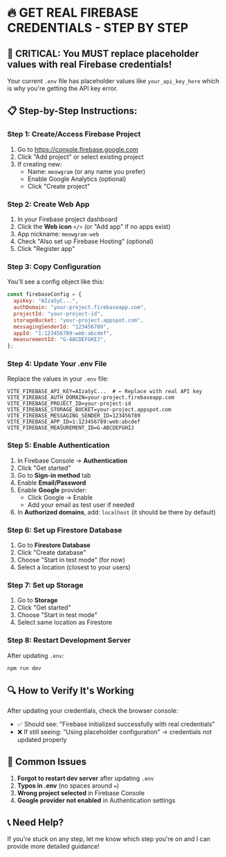 # 🔥 GET REAL FIREBASE CREDENTIALS - STEP BY STEP

## 🚨 CRITICAL: You MUST replace placeholder values with real Firebase credentials!

Your current `.env` file has placeholder values like `your_api_key_here` which is why you're getting the API key error.

## 📋 Step-by-Step Instructions:

### Step 1: Create/Access Firebase Project

1. Go to https://console.firebase.google.com
2. Click "Add project" or select existing project
3. If creating new:
   - Name: `meowgram` (or any name you prefer)
   - Enable Google Analytics (optional)
   - Click "Create project"

### Step 2: Create Web App

1. In your Firebase project dashboard
2. Click the **Web icon** `</>` (or "Add app" if no apps exist)
3. App nickname: `meowgram-web`
4. Check "Also set up Firebase Hosting" (optional)
5. Click "Register app"

### Step 3: Copy Configuration

You'll see a config object like this:

```javascript
const firebaseConfig = {
  apiKey: "AIzaSyC...",
  authDomain: "your-project.firebaseapp.com",
  projectId: "your-project-id",
  storageBucket: "your-project.appspot.com",
  messagingSenderId: "123456789",
  appId: "1:123456789:web:abcdef",
  measurementId: "G-ABCDEFGHIJ",
};
```

### Step 4: Update Your .env File

Replace the values in your `.env` file:

```env
VITE_FIREBASE_API_KEY=AIzaSyC...  # ← Replace with real API key
VITE_FIREBASE_AUTH_DOMAIN=your-project.firebaseapp.com
VITE_FIREBASE_PROJECT_ID=your-project-id
VITE_FIREBASE_STORAGE_BUCKET=your-project.appspot.com
VITE_FIREBASE_MESSAGING_SENDER_ID=123456789
VITE_FIREBASE_APP_ID=1:123456789:web:abcdef
VITE_FIREBASE_MEASUREMENT_ID=G-ABCDEFGHIJ
```

### Step 5: Enable Authentication

1. In Firebase Console → **Authentication**
2. Click "Get started"
3. Go to **Sign-in method** tab
4. Enable **Email/Password**
5. Enable **Google** provider:
   - Click Google → Enable
   - Add your email as test user if needed
6. In **Authorized domains**, add: `localhost` (it should be there by default)

### Step 6: Set up Firestore Database

1. Go to **Firestore Database**
2. Click "Create database"
3. Choose "Start in test mode" (for now)
4. Select a location (closest to your users)

### Step 7: Set up Storage

1. Go to **Storage**
2. Click "Get started"
3. Choose "Start in test mode"
4. Select same location as Firestore

### Step 8: Restart Development Server

After updating `.env`:

```bash
npm run dev
```

## 🔍 How to Verify It's Working

After updating your credentials, check the browser console:

- ✅ Should see: "Firebase initialized successfully with real credentials"
- ❌ If still seeing: "Using placeholder configuration" → credentials not updated properly

## 🚨 Common Issues

1. **Forgot to restart dev server** after updating `.env`
2. **Typos in .env** (no spaces around `=`)
3. **Wrong project selected** in Firebase Console
4. **Google provider not enabled** in Authentication settings

## 📞 Need Help?

If you're stuck on any step, let me know which step you're on and I can provide more detailed guidance!
